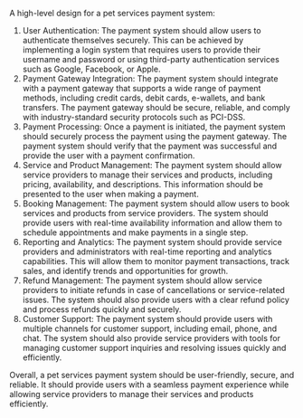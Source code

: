 A high-level design for a pet services payment system:

1. User Authentication: The payment system should allow users to authenticate themselves securely. This can be achieved by implementing a login system that requires users to provide their username and password or using third-party authentication services such as Google, Facebook, or Apple.
1. Payment Gateway Integration: The payment system should integrate with a payment gateway that supports a wide range of payment methods, including credit cards, debit cards, e-wallets, and bank transfers. The payment gateway should be secure, reliable, and comply with industry-standard security protocols such as PCI-DSS.
1. Payment Processing: Once a payment is initiated, the payment system should securely process the payment using the payment gateway. The payment system should verify that the payment was successful and provide the user with a payment confirmation.
1. Service and Product Management: The payment system should allow service providers to manage their services and products, including pricing, availability, and descriptions. This information should be presented to the user when making a payment.
1. Booking Management: The payment system should allow users to book services and products from service providers. The system should provide users with real-time availability information and allow them to schedule appointments and make payments in a single step.
1. Reporting and Analytics: The payment system should provide service providers and administrators with real-time reporting and analytics capabilities. This will allow them to monitor payment transactions, track sales, and identify trends and opportunities for growth.
1. Refund Management: The payment system should allow service providers to initiate refunds in case of cancellations or service-related issues. The system should also provide users with a clear refund policy and process refunds quickly and securely.
1. Customer Support: The payment system should provide users with multiple channels for customer support, including email, phone, and chat. The system should also provide service providers with tools for managing customer support inquiries and resolving issues quickly and efficiently.


Overall, a pet services payment system should be user-friendly, secure, and reliable. It should provide users with a seamless payment experience while allowing service providers to manage their services and products efficiently.